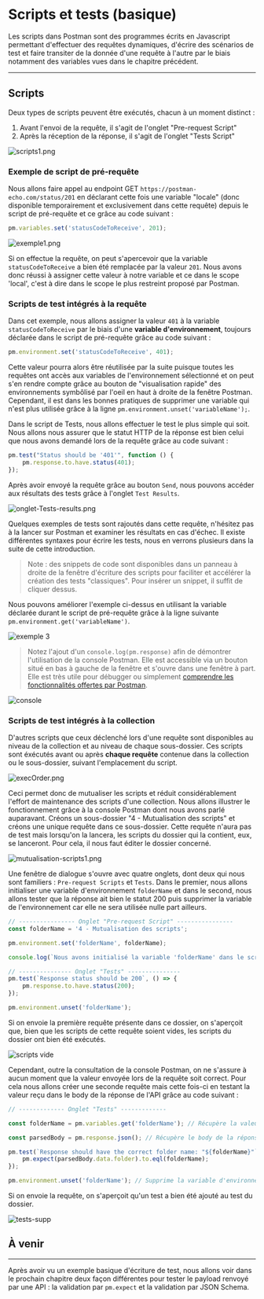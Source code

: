 # **Scripts et tests (basique)**

Les scripts dans Postman sont des programmes écrits en Javascript permettant d'effectuer des requêtes dynamiques, d'écrire des scénarios de test et faire transiter de la donnée d'une requête à l'autre par le biais notamment des variables vues dans le chapitre précédent.

---

## **Scripts**

Deux types de scripts peuvent être exécutés, chacun à un moment distinct :

1. Avant l'envoi de la requête, il s'agit de l'onglet "Pre-request Script"
2. Après la réception de la réponse, il s'agit de l'onglet "Tests Script"

![scripts1.png](/images/chap.3/1-scripts1.png)

### **Exemple de script de pré-requête**

Nous allons faire appel au endpoint GET `https://postman-echo.com/status/201` en déclarant cette fois une variable "locale" (donc disponible temporairement et exclusivement dans cette requête) depuis le script de pré-requête et ce grâce au code suivant :

```javascript
pm.variables.set('statusCodeToReceive', 201);
```

![exemple1.png](../images/chap.3/1bis-exemple1.png)

Si on effectue la requête, on peut s'apercevoir que la variable `statusCodeToReceive` a bien été remplacée par la valeur `201`. Nous avons donc réussi à assigner cette valeur à notre variable et ce dans le scope 'local', c'est à dire dans le scope le plus restreint proposé par Postman.

### **Scripts de test intégrés à la requête**

Dans cet exemple, nous allons assigner la valeur `401` à la variable `statusCodeToReceive` par le biais d'une **variable d'environnement**, toujours déclarée dans le script de pré-requête grâce au code suivant :

```javascript
pm.environment.set('statusCodeToReceive', 401);
```

Cette valeur pourra alors être réutilisée par la suite puisque toutes les requêtes ont accès aux variables de l'environnement sélectionné et on peut s'en rendre compte grâce au bouton de "visualisation rapide" des environnements symbôlisé par l'oeil en haut à droite de la fenêtre Postman. Cependant, il est dans les bonnes pratiques de supprimer une variable qui n'est plus utilisée grâce à la ligne `pm.environment.unset('variableName');`.

Dans le script de Tests, nous allons effectuer le test le plus simple qui soit. Nous allons nous assurer que le statut HTTP de la réponse est bien celui que nous avons demandé lors de la requête grâce au code suivant :

```javascript
pm.test("Status should be '401'", function () {
    pm.response.to.have.status(401);
});
```

Après avoir envoyé la requête grâce au bouton `Send`, nous pouvons accéder aux résultats des tests grâce à l'onglet `Test Results`.

![onglet-Tests-results.png](/images/chap.3/2-onglet-Tests-results.png)

Quelques exemples de tests sont rajoutés dans cette requête, n'hésitez pas à la lancer sur Postman et examiner les résultats en cas d'échec. Il existe différentes syntaxes pour écrire les tests, nous en verrons plusieurs dans la suite de cette introduction.

> Note : des snippets de code sont disponibles dans un panneau à droite de la fenêtre d'écriture des scripts pour faciliter et accélérer la création des tests "classiques". Pour insérer un snippet, il suffit de cliquer dessus.

Nous pouvons améliorer l'exemple ci-dessus en utilisant la variable déclarée durant le script de pré-requête grâce à la ligne suivante `pm.environment.get('variableName')`.

![exemple 3](/images/chap.3/3-exemple3.png)

> Notez l'ajout d'un `console.log(pm.response)` afin de démontrer l'utilisation de la console Postman. Elle est accessible via un bouton situé en bas à gauche de la fenêtre et s'ouvre dans une fenêtre à part. Elle est très utile pour débugger ou simplement [comprendre les fonctionnalités offertes par Postman](https://learning.postman.com/docs/postman/scripts/postman-sandbox-api-reference/).

![console](/images/chap.3/4-console.png)

### **Scripts de test intégrés à la collection**

D'autres scripts que ceux déclenché lors d'une requête sont disponibles au niveau de la collection et au niveau de chaque sous-dossier. Ces scripts sont éxécutés avant ou après **chaque requête** contenue dans la collection ou le sous-dossier, suivant l'emplacement du script. 

![execOrder.png](/images/chap.3/5-execOrder.png)

Ceci permet donc de mutualiser les scripts et réduit considérablement l'effort de maintenance des scripts d'une collection. Nous allons illustrer le fonctionnement grâce à la console Postman dont nous avons parlé auparavant.
Créons un sous-dossier "4 - Mutualisation des scripts" et créons une unique requête dans ce sous-dossier. Cette requête n'aura pas de test mais lorsqu'on la lancera, les scripts du dossier qui la contient, eux, se lanceront. Pour cela, il nous faut éditer le dossier concerné.

![mutualisation-scripts1.png](/images/chap.3/6-mutualisation-scripts1.png)

Une fenêtre de dialogue s'ouvre avec quatre onglets, dont deux qui nous sont familiers : `Pre-request Scripts` et `Tests`.
Dans le premier, nous allons initialiser une variable d'environnement `folderName` et dans le second, nous allons tester que la réponse ait bien le statut 200 puis supprimer la variable de l'environnement car elle ne sera utilisée nulle part ailleurs.

```javascript
// ---------------- Onglet "Pre-request Script" ----------------
const folderName = '4 - Mutualisation des scripts';

pm.environment.set('folderName', folderName);

console.log(`Nous avons initialisé la variable 'folderName' dans le script de pré-requête du dossier "${folderName}"`);

// --------------- Onglet "Tests" ---------------
pm.test(`Response status should be 200`, () => {
    pm.response.to.have.status(200);
});

pm.environment.unset('folderName');
```

Si on envoie la première requête présente dans ce dossier, on s'aperçoit que, bien que les scripts de cette requête soient vides, les scripts du dossier ont bien été exécutés.

![scripts vide](/images/chap.3/7-scripts-vides.png)

Cependant, outre la consultation de la console Postman, on ne s'assure à aucun moment que la valeur envoyée lors de la requête soit correct. Pour cela nous allons créer une seconde requête mais cette fois-ci en testant la valeur reçu dans le body de la réponse de l'API grâce au code suivant :

```javascript
// ------------- Onglet "Tests" -------------

const folderName = pm.variables.get('folderName'); // Récupère la valeur de la variable 'folderName' dans le scope le plus restreint (ici environment)

const parsedBody = pm.response.json(); // Récupère le body de la réponse au format JSON

pm.test(`Response should have the correct folder name: "${folderName}"`, function () {
    pm.expect(parsedBody.data.folder).to.eql(folderName);
});

pm.environment.unset('folderName'); // Supprime la variable d'environnement 'folderName' car ceci est le dernier test à l'utiliser
```

Si on envoie la requête, on s'aperçoit qu'un test a bien été ajouté au test du dossier.

![tests-supp](/images/chap.3/8-tests-supp.png)


## **À venir**

---

Après avoir vu un exemple basique d'écriture de test, nous allons voir dans le prochain chapitre deux façon différentes pour tester le payload renvoyé par une API : la validation par `pm.expect` et la validation par JSON Schema.
